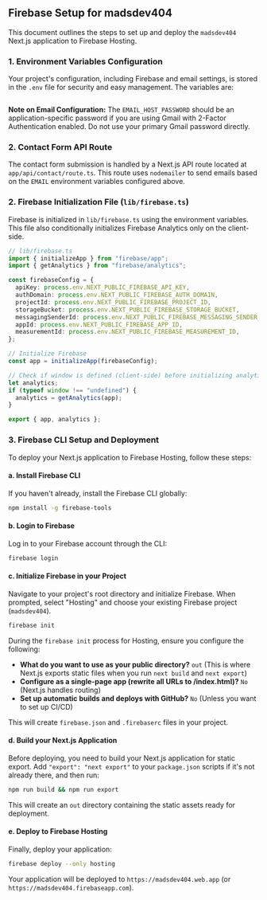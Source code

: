 ## Firebase Setup for madsdev404

This document outlines the steps to set up and deploy the `madsdev404` Next.js application to Firebase Hosting.

### 1. Environment Variables Configuration

Your project's configuration, including Firebase and email settings, is stored in the `.env` file for security and easy management. The variables are:

```

```

**Note on Email Configuration:** The `EMAIL_HOST_PASSWORD` should be an application-specific password if you are using Gmail with 2-Factor Authentication enabled. Do not use your primary Gmail password directly.

### 2. Contact Form API Route

The contact form submission is handled by a Next.js API route located at `app/api/contact/route.ts`. This route uses `nodemailer` to send emails based on the `EMAIL` environment variables configured above.

### 2. Firebase Initialization File (`lib/firebase.ts`)

Firebase is initialized in `lib/firebase.ts` using the environment variables. This file also conditionally initializes Firebase Analytics only on the client-side.

```typescript
// lib/firebase.ts
import { initializeApp } from "firebase/app";
import { getAnalytics } from "firebase/analytics";

const firebaseConfig = {
  apiKey: process.env.NEXT_PUBLIC_FIREBASE_API_KEY,
  authDomain: process.env.NEXT_PUBLIC_FIREBASE_AUTH_DOMAIN,
  projectId: process.env.NEXT_PUBLIC_FIREBASE_PROJECT_ID,
  storageBucket: process.env.NEXT_PUBLIC_FIREBASE_STORAGE_BUCKET,
  messagingSenderId: process.env.NEXT_PUBLIC_FIREBASE_MESSAGING_SENDER_ID,
  appId: process.env.NEXT_PUBLIC_FIREBASE_APP_ID,
  measurementId: process.env.NEXT_PUBLIC_FIREBASE_MEASUREMENT_ID,
};

// Initialize Firebase
const app = initializeApp(firebaseConfig);

// Check if window is defined (client-side) before initializing analytics
let analytics;
if (typeof window !== "undefined") {
  analytics = getAnalytics(app);
}

export { app, analytics };
```

### 3. Firebase CLI Setup and Deployment

To deploy your Next.js application to Firebase Hosting, follow these steps:

#### a. Install Firebase CLI

If you haven't already, install the Firebase CLI globally:

```bash
npm install -g firebase-tools
```

#### b. Login to Firebase

Log in to your Firebase account through the CLI:

```bash
firebase login
```

#### c. Initialize Firebase in your Project

Navigate to your project's root directory and initialize Firebase. When prompted, select "Hosting" and choose your existing Firebase project (`madsdev404`).

```bash
firebase init
```

During the `firebase init` process for Hosting, ensure you configure the following:

- **What do you want to use as your public directory?** `out` (This is where Next.js exports static files when you run `next build` and `next export`)
- **Configure as a single-page app (rewrite all URLs to /index.html)?** `No` (Next.js handles routing)
- **Set up automatic builds and deploys with GitHub?** `No` (Unless you want to set up CI/CD)

This will create `firebase.json` and `.firebaserc` files in your project.

#### d. Build your Next.js Application

Before deploying, you need to build your Next.js application for static export. Add `"export": "next export"` to your `package.json` scripts if it's not already there, and then run:

```bash
npm run build && npm run export
```

This will create an `out` directory containing the static assets ready for deployment.

#### e. Deploy to Firebase Hosting

Finally, deploy your application:

```bash
firebase deploy --only hosting
```

Your application will be deployed to `https://madsdev404.web.app` (or `https://madsdev404.firebaseapp.com`).
